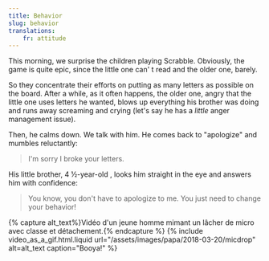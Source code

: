 ```yaml
---
title: Behavior
slug: behavior
translations:
    fr: attitude
---
```


This morning, we surprise the children playing Scrabble. Obviously, the game is quite epic, since the little one can' t read and the older one, barely.

<!-- more -->

So they concentrate their efforts on putting as many letters as possible on the board. After a while, as it often happens, the older one, angry that the little one uses letters he wanted, blows up everything his brother was doing and runs away screaming and crying (let's say he has a _little_ anger management issue).

Then, he calms down. We talk with him. He comes back to "apologize" and mumbles reluctantly:

> I'm sorry I broke your letters.

His little brother, 4 ½-year-old , looks him straight in the eye and answers him with confidence:

> You know, you don't have to apologize to me. You just need to change your behavior!

{% capture alt_text%}Vidéo d'un jeune homme mimant un lâcher de micro avec classe et détachement.{% endcapture %} {% include video_as_a_gif.html.liquid
url="/assets/images/papa/2018-03-20/micdrop"
alt=alt_text
caption="Booya!"
%}
